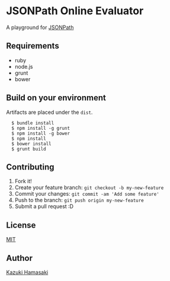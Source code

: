 # JSONPath Online Evaluator
A playground for [JSONPath](http://goessner.net/articles/JsonPath/)

## Requirements
- ruby
- node.js
- grunt
- bower

## Build on your environment
Artifacts are placed under the `dist`.

```
  $ bundle install
  $ npm install -g grunt
  $ npm install -g bower
  $ npm install
  $ bower install
  $ grunt build
```

## Contributing

1. Fork it!
2. Create your feature branch: `git checkout -b my-new-feature`
3. Commit your changes: `git commit -am 'Add some feature'`
4. Push to the branch: `git push origin my-new-feature`
5. Submit a pull request :D

## License
[MIT](http://opensource.org/licenses/MIT)

## Author
[Kazuki Hamasaki](http://ashphy.com)

